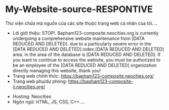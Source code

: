 # My-Website-source-RESPONTIVE
Thư viện chứa mã nguồn của các site thuộc trang web cá nhân của tôi....
- Lời giới thiệu:
STOP!. Bapham123-composite.neocities.org is currently undergoing a comprehensive website maintenance from [DATA REDUCED AND DELETED]. due to a particularly severe error in the [DATA REDUCED AND DELETED].index.[DATA REDUCED AND DELETED] area. in the area of the database is [DATA REDUCED AND DELETED].
If you want to continue to access the website, you must be authorized to be an employee of the [DATA REDUCED AND DELETED] organization directly managing this website, thank you!
- Trang web chính thức: https://bapham123-composite.neocities.org/
- Trang web phụ/dự phòng: https://bapham123-composite-ii.neocities.org/
+ Hosting: Neocities
+ Ngôn ngữ: HTML, JS, CSS, C++....
